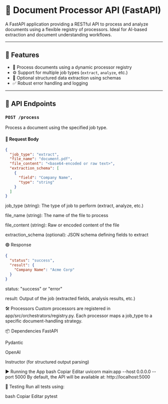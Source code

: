 # 📄 Document Processor API (FastAPI)

A FastAPI application providing a RESTful API to process and analyze documents using a flexible registry of processors. Ideal for AI-based extraction and document understanding workflows.

---

## 🚀 Features

- 📁 Process documents using a dynamic processor registry
- ⚙️ Support for multiple job types (`extract`, `analyze`, etc.)
- 🧠 Optional structured data extraction using schemas
- ✅ Robust error handling and logging

---

## 📡 API Endpoints

### `POST /process`

Process a document using the specified job type.

#### 🔷 Request Body

```json
{
  "job_type": "extract",
  "file_name": "document.pdf",
  "file_content": "<base64-encoded or raw text>",
  "extraction_schema": [ 
    {
      "field": "Company Name",
      "type": "string"
    }
  ]
}
```

job_type (string): The type of job to perform (extract, analyze, etc.)

file_name (string): The name of the file to process

file_content (string): Raw or encoded content of the file

extraction_schema (optional): JSON schema defining fields to extract

🟢 Response
```json
{
  "status": "success",
  "result": {
    "Company Name": "Acme Corp"
  }
}
```

status: "success" or "error"

result: Output of the job (extracted fields, analysis results, etc.)

🛠️ Processors
Custom processors are registered in app/src/orchestrators/registry.py. Each processor maps a job_type to a specific document-handling strategy.

📦 Dependencies
FastAPI

Pydantic

OpenAI

Instructor (for structured output parsing)

▶️ Running the App
bash
Copiar
Editar
uvicorn main:app --host 0.0.0.0 --port 5000
By default, the API will be available at: http://localhost:5000

🧪 Testing
Run all tests using:

bash
Copiar
Editar
pytest
